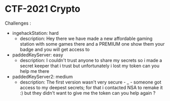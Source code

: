 # CTF-2021 Crypto
Challenges :
 - ingehackStation: hard 
   - description: Hey there we have made a new affordable gaming station with some games there and a PREMIUM one show them your badge and you will get access to 
 - paddedKeyServer: easy
   - description: I couldn't trust anyone to share my secrets so i made a secret keeper that i trust but unfortunately i lost my token can you help me there 
 - paddedKeyServer2: medium
   - description: The first version wasn't very secure - _ - someone got access to my deepest secrets; for that i contacted NSA to remake it :)  but they didn't want to give me the token can you help again ? 